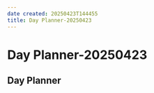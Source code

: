 ```yaml
---
date created: 20250423T144455
title: Day Planner-20250423
---
```


# Day Planner-20250423

## Day Planner
